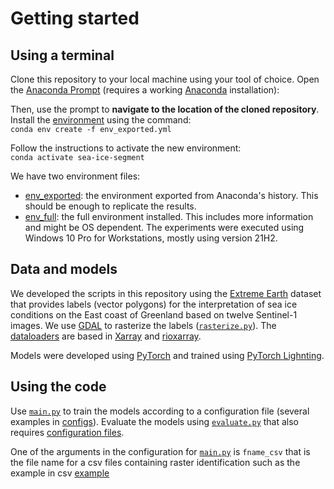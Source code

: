 
# Getting started
## Using a terminal
Clone this repository to your local machine using your tool of choice. Open the [Anaconda Prompt](https://docs.anaconda.com/anaconda/user-guide/getting-started/) (requires a working [Anaconda](https://www.anaconda.com/) installation):

Then, use the prompt to **navigate to the location of the cloned repository**. Install the [environment](env_exported.yml) using the command:  
`conda env create -f env_exported.yml`

Follow the instructions to activate the new environment:  
`conda activate sea-ice-segment`

We have two environment files: 
- [env_exported](env_exported.yml): the environment exported from  Anaconda's history. This should be enough to replicate the results.
- [env_full](env_full.yml): the full environment installed. This includes more information and might be OS dependent. The experiments were executed using Windows 10 Pro for Workstations, mostly using version 21H2. 

## Data and models
We developed the scripts in this repository using the [Extreme Earth](https://doi.org/10.5281/zenodo.4683174) dataset that provides labels (vector polygons) for the interpretation of sea ice conditions on the East coast of Greenland based on twelve Sentinel-1 images. We use [GDAL](https://gdal.org/) to rasterize the labels ([`rasterize.py`](./utils/rasterize.py)). The [dataloaders](datasets.py) are based in [Xarray](https://docs.xarray.dev/en/stable/) and [rioxarray](https://corteva.github.io/rioxarray/stable/).  

Models were developed using [PyTorch](https://pytorch.org/) and trained using [PyTorch Lighnting](https://www.pytorchlightning.ai/).

## Using the code
Use [`main.py`](main.py) to train the models according to a configuration file (several examples in [configs](./configs/)). Evaluate the models using  [`evaluate.py`](evaluate.py) that also requires [configuration files](./configs/).

One of the arguments in the configuration for [`main.py`](main.py) is `fname_csv` that is the file name for a csv files containing raster identification such as the example in csv [example](./resources/EE_IO-poly_type-all.csv)
